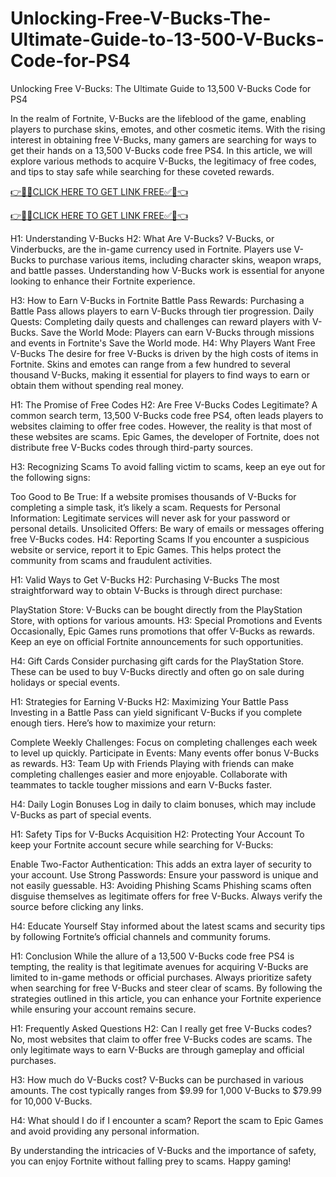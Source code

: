 # Unlocking-Free-V-Bucks-The-Ultimate-Guide-to-13-500-V-Bucks-Code-for-PS4
Unlocking Free V-Bucks: The Ultimate Guide to 13,500 V-Bucks Code for PS4

In the realm of Fortnite, V-Bucks are the lifeblood of the game, enabling players to purchase skins, emotes, and other cosmetic items. With the rising interest in obtaining free V-Bucks, many gamers are searching for ways to get their hands on a 13,500 V-Bucks code free PS4. In this article, we will explore various methods to acquire V-Bucks, the legitimacy of free codes, and tips to stay safe while searching for these coveted rewards.

[👉🎁✅CLICK HERE TO GET LINK FREE✅🎁👈](https://freesingup.online/allgiftcards/)

[👉🎁✅CLICK HERE TO GET LINK FREE✅🎁👈](https://freesingup.online/allgiftcards/)

H1: Understanding V-Bucks
H2: What Are V-Bucks?
V-Bucks, or Vinderbucks, are the in-game currency used in Fortnite. Players use V-Bucks to purchase various items, including character skins, weapon wraps, and battle passes. Understanding how V-Bucks work is essential for anyone looking to enhance their Fortnite experience.

H3: How to Earn V-Bucks in Fortnite
Battle Pass Rewards: Purchasing a Battle Pass allows players to earn V-Bucks through tier progression.
Daily Quests: Completing daily quests and challenges can reward players with V-Bucks.
Save the World Mode: Players can earn V-Bucks through missions and events in Fortnite's Save the World mode.
H4: Why Players Want Free V-Bucks
The desire for free V-Bucks is driven by the high costs of items in Fortnite. Skins and emotes can range from a few hundred to several thousand V-Bucks, making it essential for players to find ways to earn or obtain them without spending real money.

H1: The Promise of Free Codes
H2: Are Free V-Bucks Codes Legitimate?
A common search term, 13,500 V-Bucks code free PS4, often leads players to websites claiming to offer free codes. However, the reality is that most of these websites are scams. Epic Games, the developer of Fortnite, does not distribute free V-Bucks codes through third-party sources.

H3: Recognizing Scams
To avoid falling victim to scams, keep an eye out for the following signs:

Too Good to Be True: If a website promises thousands of V-Bucks for completing a simple task, it’s likely a scam.
Requests for Personal Information: Legitimate services will never ask for your password or personal details.
Unsolicited Offers: Be wary of emails or messages offering free V-Bucks codes.
H4: Reporting Scams
If you encounter a suspicious website or service, report it to Epic Games. This helps protect the community from scams and fraudulent activities.

H1: Valid Ways to Get V-Bucks
H2: Purchasing V-Bucks
The most straightforward way to obtain V-Bucks is through direct purchase:

PlayStation Store: V-Bucks can be bought directly from the PlayStation Store, with options for various amounts.
H3: Special Promotions and Events
Occasionally, Epic Games runs promotions that offer V-Bucks as rewards. Keep an eye on official Fortnite announcements for such opportunities.

H4: Gift Cards
Consider purchasing gift cards for the PlayStation Store. These can be used to buy V-Bucks directly and often go on sale during holidays or special events.

H1: Strategies for Earning V-Bucks
H2: Maximizing Your Battle Pass
Investing in a Battle Pass can yield significant V-Bucks if you complete enough tiers. Here’s how to maximize your return:

Complete Weekly Challenges: Focus on completing challenges each week to level up quickly.
Participate in Events: Many events offer bonus V-Bucks as rewards.
H3: Team Up with Friends
Playing with friends can make completing challenges easier and more enjoyable. Collaborate with teammates to tackle tougher missions and earn V-Bucks faster.

H4: Daily Login Bonuses
Log in daily to claim bonuses, which may include V-Bucks as part of special events.

H1: Safety Tips for V-Bucks Acquisition
H2: Protecting Your Account
To keep your Fortnite account secure while searching for V-Bucks:

Enable Two-Factor Authentication: This adds an extra layer of security to your account.
Use Strong Passwords: Ensure your password is unique and not easily guessable.
H3: Avoiding Phishing Scams
Phishing scams often disguise themselves as legitimate offers for free V-Bucks. Always verify the source before clicking any links.

H4: Educate Yourself
Stay informed about the latest scams and security tips by following Fortnite’s official channels and community forums.

H1: Conclusion
While the allure of a 13,500 V-Bucks code free PS4 is tempting, the reality is that legitimate avenues for acquiring V-Bucks are limited to in-game methods or official purchases. Always prioritize safety when searching for free V-Bucks and steer clear of scams. By following the strategies outlined in this article, you can enhance your Fortnite experience while ensuring your account remains secure.

H1: Frequently Asked Questions
H2: Can I really get free V-Bucks codes?
No, most websites that claim to offer free V-Bucks codes are scams. The only legitimate ways to earn V-Bucks are through gameplay and official purchases.

H3: How much do V-Bucks cost?
V-Bucks can be purchased in various amounts. The cost typically ranges from $9.99 for 1,000 V-Bucks to $79.99 for 10,000 V-Bucks.

H4: What should I do if I encounter a scam?
Report the scam to Epic Games and avoid providing any personal information.

By understanding the intricacies of V-Bucks and the importance of safety, you can enjoy Fortnite without falling prey to scams. Happy gaming!

